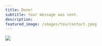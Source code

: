 ```yaml
---
title: Done!
subtitle: Your message was sent.
description:
featured_image: /images/tos/contact.jpeg
---
```


![](/images/tos/contact.jpeg)
